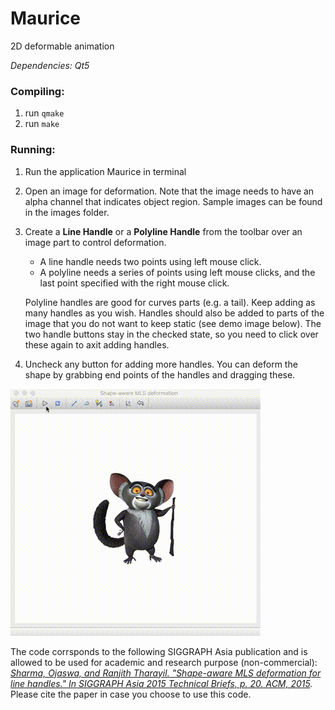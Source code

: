 # Maurice
2D deformable animation

*Dependencies: Qt5*

### Compiling:
1. run `qmake`
2. run `make`

### Running:
1. Run the application Maurice in terminal
2. Open an image for deformation. Note that the image needs to have an alpha channel that indicates object region. Sample images can be found in the images folder.
3. Create a **Line Handle** or a **Polyline Handle** from the toolbar over an image part to control deformation.
   - A line handle needs two points using left mouse click.
   - A polyline needs a series of points using left mouse clicks, and the last point specified with the right mouse click.

   Polyline handles are good for curves parts (e.g. a tail). Keep adding as many handles as you wish. Handles should also be added to parts of the image that you do not want to keep static (see demo image below). The two handle buttons stay in the checked state, so you need to click over these again to axit adding handles.
4. Uncheck any button for adding more handles. You can deform the shape by grabbing end points of the handles and dragging these.

![Maurice demo](demo/Maurice_demo.gif)


The code corrsponds to the following SIGGRAPH Asia publication and is allowed to be used for academic and research purpose (non-commercial):  
*[Sharma, Ojaswa, and Ranjith Tharayil. "Shape-aware MLS deformation for line handles." In SIGGRAPH Asia 2015 Technical Briefs, p. 20. ACM, 2015](https://dl.acm.org/citation.cfm?id=2820908).*  
Please cite the paper in case you choose to use this code.
